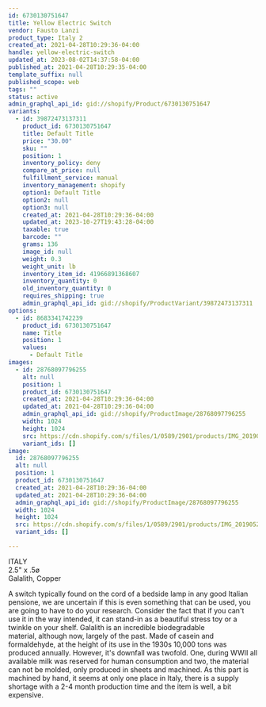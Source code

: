 ```yaml
---
id: 6730130751647
title: Yellow Electric Switch
vendor: Fausto Lanzi
product_type: Italy 2
created_at: 2021-04-28T10:29:36-04:00
handle: yellow-electric-switch
updated_at: 2023-08-02T14:37:58-04:00
published_at: 2021-04-28T10:29:35-04:00
template_suffix: null
published_scope: web
tags: ""
status: active
admin_graphql_api_id: gid://shopify/Product/6730130751647
variants:
  - id: 39872473137311
    product_id: 6730130751647
    title: Default Title
    price: "30.00"
    sku: ""
    position: 1
    inventory_policy: deny
    compare_at_price: null
    fulfillment_service: manual
    inventory_management: shopify
    option1: Default Title
    option2: null
    option3: null
    created_at: 2021-04-28T10:29:36-04:00
    updated_at: 2023-10-27T19:43:28-04:00
    taxable: true
    barcode: ""
    grams: 136
    image_id: null
    weight: 0.3
    weight_unit: lb
    inventory_item_id: 41966891368607
    inventory_quantity: 0
    old_inventory_quantity: 0
    requires_shipping: true
    admin_graphql_api_id: gid://shopify/ProductVariant/39872473137311
options:
  - id: 8683341742239
    product_id: 6730130751647
    name: Title
    position: 1
    values:
      - Default Title
images:
  - id: 28768097796255
    alt: null
    position: 1
    product_id: 6730130751647
    created_at: 2021-04-28T10:29:36-04:00
    updated_at: 2021-04-28T10:29:36-04:00
    admin_graphql_api_id: gid://shopify/ProductImage/28768097796255
    width: 1024
    height: 1024
    src: https://cdn.shopify.com/s/files/1/0589/2901/products/IMG_20190529_181746.jpg?v=1619620176
    variant_ids: []
image:
  id: 28768097796255
  alt: null
  position: 1
  product_id: 6730130751647
  created_at: 2021-04-28T10:29:36-04:00
  updated_at: 2021-04-28T10:29:36-04:00
  admin_graphql_api_id: gid://shopify/ProductImage/28768097796255
  width: 1024
  height: 1024
  src: https://cdn.shopify.com/s/files/1/0589/2901/products/IMG_20190529_181746.jpg?v=1619620176
  variant_ids: []

---
```


ITALY  
2.5" x .5ø  
Galalith, Copper

A switch typically found on the cord of a bedside lamp in any good Italian pensione, we are uncertain if this is even something that can be used, you are going to have to do your research. Consider the fact that if you can't use it in the way intended, it can stand-in as a beautiful stress toy or a twinkle on your shelf. Galalith is an incredible biodegradable material, although now, largely of the past. Made of casein and formaldehyde, at the height of its use in the 1930s 10,000 tons was produced annually. However, it's downfall was twofold. One, during WWII all available milk was reserved for human consumption and two, the material can not be molded, only produced in sheets and machined. As this part is machined by hand, it seems at only one place in Italy, there is a supply shortage with a 2-4 month production time and the item is well, a bit expensive.